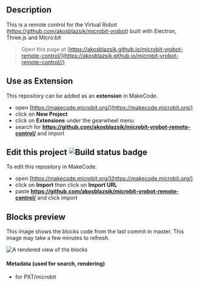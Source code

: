 ## Description 
This is a remote control for the Virtual Robot (https://github.com/akosblazsik/microbit-vrobot) built with Electron, Three.js and Micro:bit 

> Open this page at [https://akosblazsik.github.io/microbit-vrobot-remote-control/](https://akosblazsik.github.io/microbit-vrobot-remote-control//)

## Use as Extension

This repository can be added as an **extension** in MakeCode.

* open [https://makecode.microbit.org/](https://makecode.microbit.org/)
* click on **New Project**
* click on **Extensions** under the gearwheel menu
* search for **https://github.com/akosblazsik/microbit-vrobot-remote-control/** and import

## Edit this project ![Build status badge](https://github.com/akosblazsik/electron-three-microbit-vrobot-remote-control/workflows/MakeCode/badge.svg)

To edit this repository in MakeCode.

* open [https://makecode.microbit.org/](https://makecode.microbit.org/)
* click on **Import** then click on **Import URL**
* paste **https://github.com/akosblazsik/microbit-vrobot-remote-control/** and click import

## Blocks preview

This image shows the blocks code from the last commit in master.
This image may take a few minutes to refresh.

![A rendered view of the blocks](https://github.com/akosblazsik/microbit-vrobot-remote-control//raw/master/.github/makecode/blocks.png)

#### Metadata (used for search, rendering)

* for PXT/microbit
<script src="https://makecode.com/gh-pages-embed.js"></script><script>makeCodeRender("{{ site.makecode.home_url }}", "{{ site.github.owner_name }}/{{ site.github.repository_name }}");</script>
